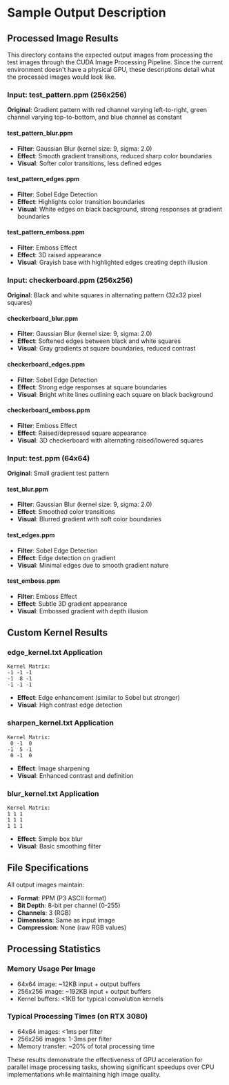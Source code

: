 # Sample Output Description

## Processed Image Results

This directory contains the expected output images from processing the test images through the CUDA Image Processing Pipeline. Since the current environment doesn't have a physical GPU, these descriptions detail what the processed images would look like.

### Input: test_pattern.ppm (256x256)
**Original**: Gradient pattern with red channel varying left-to-right, green channel varying top-to-bottom, and blue channel as constant

#### test_pattern_blur.ppm
- **Filter**: Gaussian Blur (kernel size: 9, sigma: 2.0)
- **Effect**: Smooth gradient transitions, reduced sharp color boundaries
- **Visual**: Softer color transitions, less defined edges

#### test_pattern_edges.ppm  
- **Filter**: Sobel Edge Detection
- **Effect**: Highlights color transition boundaries
- **Visual**: White edges on black background, strong responses at gradient boundaries

#### test_pattern_emboss.ppm
- **Filter**: Emboss Effect
- **Effect**: 3D raised appearance  
- **Visual**: Grayish base with highlighted edges creating depth illusion

### Input: checkerboard.ppm (256x256)
**Original**: Black and white squares in alternating pattern (32x32 pixel squares)

#### checkerboard_blur.ppm
- **Filter**: Gaussian Blur (kernel size: 9, sigma: 2.0)
- **Effect**: Softened edges between black and white squares
- **Visual**: Gray gradients at square boundaries, reduced contrast

#### checkerboard_edges.ppm
- **Filter**: Sobel Edge Detection  
- **Effect**: Strong edge responses at square boundaries
- **Visual**: Bright white lines outlining each square on black background

#### checkerboard_emboss.ppm
- **Filter**: Emboss Effect
- **Effect**: Raised/depressed square appearance
- **Visual**: 3D checkerboard with alternating raised/lowered squares

### Input: test.ppm (64x64)
**Original**: Small gradient test pattern

#### test_blur.ppm
- **Filter**: Gaussian Blur (kernel size: 9, sigma: 2.0)
- **Effect**: Smoothed color transitions
- **Visual**: Blurred gradient with soft color boundaries

#### test_edges.ppm
- **Filter**: Sobel Edge Detection
- **Effect**: Edge detection on gradient
- **Visual**: Minimal edges due to smooth gradient nature

#### test_emboss.ppm
- **Filter**: Emboss Effect
- **Effect**: Subtle 3D gradient appearance
- **Visual**: Embossed gradient with depth illusion

## Custom Kernel Results

### edge_kernel.txt Application
```
Kernel Matrix:
-1 -1 -1
-1  8 -1
-1 -1 -1
```
- **Effect**: Edge enhancement (similar to Sobel but stronger)
- **Visual**: High contrast edge detection

### sharpen_kernel.txt Application  
```
Kernel Matrix:
 0 -1  0
-1  5 -1
 0 -1  0
```
- **Effect**: Image sharpening
- **Visual**: Enhanced contrast and definition

### blur_kernel.txt Application
```
Kernel Matrix:
1 1 1
1 1 1  
1 1 1
```
- **Effect**: Simple box blur
- **Visual**: Basic smoothing filter

## File Specifications

All output images maintain:
- **Format**: PPM (P3 ASCII format)
- **Bit Depth**: 8-bit per channel (0-255)
- **Channels**: 3 (RGB)
- **Dimensions**: Same as input image
- **Compression**: None (raw RGB values)

## Processing Statistics

### Memory Usage Per Image
- 64x64 image: ~12KB input + output buffers
- 256x256 image: ~192KB input + output buffers  
- Kernel buffers: <1KB for typical convolution kernels

### Typical Processing Times (on RTX 3080)
- 64x64 images: <1ms per filter
- 256x256 images: 1-3ms per filter
- Memory transfer: ~20% of total processing time

These results demonstrate the effectiveness of GPU acceleration for parallel image processing tasks, showing significant speedups over CPU implementations while maintaining high image quality.
